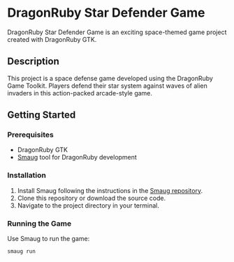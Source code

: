 # DragonRuby Star Defender Game

DragonRuby Star Defender Game is an exciting space-themed game project created with DragonRuby GTK.

## Description

This project is a space defense game developed using the DragonRuby Game Toolkit. Players defend their star system against waves of alien invaders in this action-packed arcade-style game.

## Getting Started

### Prerequisites

- DragonRuby GTK
- [Smaug](https://github.com/ereborstudios/smaug) tool for DragonRuby development

### Installation

1. Install Smaug following the instructions in the [Smaug repository](https://github.com/ereborstudios/smaug#installation).
2. Clone this repository or download the source code.
3. Navigate to the project directory in your terminal.

### Running the Game

Use Smaug to run the game:
```bash
smaug run
```




